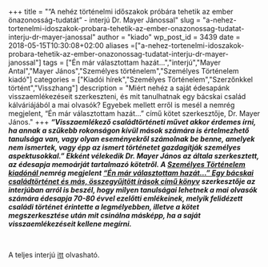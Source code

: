 +++
title = "“A nehéz történelmi időszakok próbára tehetik az ember önazonosság-tudatát” - interjú Dr. Mayer Jánossal"
slug = "a-nehez-tortenelmi-idoszakok-probara-tehetik-az-ember-onazonossag-tudatat-interju-dr-mayer-janossal"
author = "kiado"
wp_post_id = 3439
date = 2018-05-15T10:30:08+02:00
aliases =["a-nehez-tortenelmi-idoszakok-probara-tehetik-az-ember-onazonossag-tudatat-interju-dr-mayer-janossal"]
tags = ["Én már választottam hazát...","interjú","Mayer Antal","Mayer János","Személyes történelem","Személyes Történelem kiadó"]
categories = ["Kiadói hírek","Személyes Történelem","Szerzőnkkel történt","Visszhang"]
description = "Miért nehéz a saját édesapánk visszaemlékezéseit szerkeszteni, és mit tanulhatnak egy bácskai család kálváriájából a mai olvasók? Egyebek mellett erről is mesél a nemrég megjelent, “Én már választottam hazát…” című kötet szerkesztője, Dr. Mayer János."
+++
<em><strong>“Visszaemlékező családtörténeti művet akkor érdemes írni, ha annak a szűkebb rokonságon kívül mások számára is értelmezhető tanulsága van, vagy olyan eseményekről számolnak be benne, amelyek nem ismertek, vagy épp az ismert történetet gazdagítják személyes aspektusokkal.” Ekként vélekedik Dr. Mayer János az általa szerkesztett, az édesapja memoárját tartalmazó kötetről. A <a href="https://www.adlibrum.hu/kiadoink/memoarkiado/" target="_blank" rel="noopener">Személyes Történelem kiadónál </a>nemrég megjelent <a href="http://adlibrum.hu/katalogus/Mayer-Antal_En-mar-valasztottam-hazat.html" target="_blank" rel="noopener">“Én már választottam hazát…” Egy bácskai családtörténet és más, összegyűjtött írások című könyv</a> szerkesztője az interjúban arról is beszél, hogy milyen tanulságai lehetnek a mai olvasók számára édesapja 70-80 évvel ezelőtti emlékeinek, melyik felidézett családi történet érintette a legmélyebben, illetve a kötet megszerkesztése után mit csinálna másképp, ha a saját visszaemlékezéseit kellene megírni.</strong></em>

&nbsp;

A teljes interjú <a href="http://konyv.guru/a-nehez-tortenelmi-idoszakok-probara-tehetik-az-ember-onazonossag-tudatat/">itt</a> olvasható.